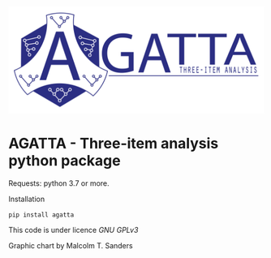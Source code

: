 ![alt text](https://github.com/VRineau/agatta/blob/main/agatta/agatta.png?raw=true)

# AGATTA - Three-item analysis python package

Requests: python 3.7 or more.

Installation

```
pip install agatta
```

This code is under licence *GNU GPLv3*

Graphic chart by Malcolm T. Sanders
